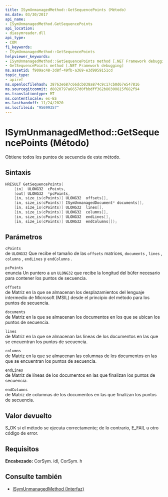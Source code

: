 ```yaml
---
title: ISymUnmanagedMethod::GetSequencePoints (Método)
ms.date: 03/30/2017
api_name:
- ISymUnmanagedMethod.GetSequencePoints
api_location:
- diasymreader.dll
api_type:
- COM
f1_keywords:
- ISymUnmanagedMethod::GetSequencePoints
helpviewer_keywords:
- ISymUnmanagedMethod::GetSequencePoints method [.NET Framework debugging]
- GetSequencePoints method [.NET Framework debugging]
ms.assetid: f909ac48-3d8f-49fb-a369-e3d9959151cd
topic_type:
- apiref
ms.openlocfilehash: 38763e687c66dcb038a874c9c17cb0d67e547816
ms.sourcegitcommit: d8020797a6657d0fbbdff362b80300815f682f94
ms.translationtype: MT
ms.contentlocale: es-ES
ms.lasthandoff: 11/24/2020
ms.locfileid: "95699357"
---
```

# <a name="isymunmanagedmethodgetsequencepoints-method"></a>ISymUnmanagedMethod::GetSequencePoints (Método)

Obtiene todos los puntos de secuencia de este método.  
  
## <a name="syntax"></a>Sintaxis  
  
```cpp  
HRESULT GetSequencePoints(  
    [in]  ULONG32  cPoints,  
    [out] ULONG32  *pcPoints,  
    [in, size_is(cPoints)] ULONG32  offsets[],  
    [in, size_is(cPoints)] ISymUnmanagedDocument* documents[],  
    [in, size_is(cPoints)] ULONG32  lines[],  
    [in, size_is(cPoints)] ULONG32  columns[],  
    [in, size_is(cPoints)] ULONG32  endLines[],  
    [in, size_is(cPoints)] ULONG32  endColumns[]);  
```  
  
## <a name="parameters"></a>Parámetros  

 `cPoints`  
 de `ULONG32` Que recibe el tamaño de las `offsets` matrices, `documents` , `lines` , `columns` , `endLines` y `endColumns` .  
  
 `pcPoints`  
 enuncia Un puntero a un `ULONG32` que recibe la longitud del búfer necesario para contener los puntos de secuencia.  
  
 `offsets`  
 de Matriz en la que se almacenan los desplazamientos del lenguaje intermedio de Microsoft (MSIL) desde el principio del método para los puntos de secuencia.  
  
 `documents`  
 de Matriz en la que se almacenan los documentos en los que se ubican los puntos de secuencia.  
  
 `lines`  
 de Matriz en la que se almacenan las líneas de los documentos en las que se encuentran los puntos de secuencia.  
  
 `columns`  
 de Matriz en la que se almacenan las columnas de los documentos en las que se encuentran los puntos de secuencia.  
  
 `endLines`  
 de Matriz de líneas de los documentos en las que finalizan los puntos de secuencia.  
  
 `endColumns`  
 de Matriz de columnas de los documentos en las que finalizan los puntos de secuencia.  
  
## <a name="return-value"></a>Valor devuelto  

 S_OK si el método se ejecuta correctamente; de lo contrario, E_FAIL u otro código de error.  
  
## <a name="requirements"></a>Requisitos  

 **Encabezado:** CorSym. idl, CorSym. h  
  
## <a name="see-also"></a>Consulte también

- [ISymUnmanagedMethod (Interfaz)](isymunmanagedmethod-interface.md)
